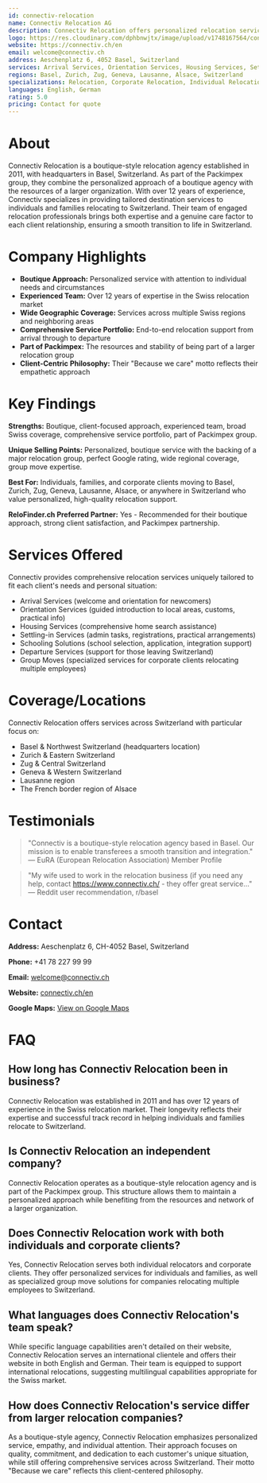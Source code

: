 ```yaml
---
id: connectiv-relocation
name: Connectiv Relocation AG
description: Connectiv Relocation offers personalized relocation services in Basel, Zurich, Geneva and across Switzerland. Established in 2011 with a perfect 5.0/5 rating from Google reviews.
logo: https://res.cloudinary.com/dphbnwjtx/image/upload/v1748167564/connectiv-logo_hfwy6e.webp
website: https://connectiv.ch/en
email: welcome@connectiv.ch
address: Aeschenplatz 6, 4052 Basel, Switzerland
services: Arrival Services, Orientation Services, Housing Services, Settling-in Services, Schooling Solutions, Departure Services, Group Moves
regions: Basel, Zurich, Zug, Geneva, Lausanne, Alsace, Switzerland
specializations: Relocation, Corporate Relocation, Individual Relocation, Group Moves, Settling-in, Housing, Schooling
languages: English, German
rating: 5.0
pricing: Contact for quote
---
```


# About
Connectiv Relocation is a boutique-style relocation agency established in 2011, with headquarters in Basel, Switzerland. As part of the Packimpex group, they combine the personalized approach of a boutique agency with the resources of a larger organization. With over 12 years of experience, Connectiv specializes in providing tailored destination services to individuals and families relocating to Switzerland. Their team of engaged relocation professionals brings both expertise and a genuine care factor to each client relationship, ensuring a smooth transition to life in Switzerland.

# Company Highlights
- **Boutique Approach:** Personalized service with attention to individual needs and circumstances
- **Experienced Team:** Over 12 years of expertise in the Swiss relocation market
- **Wide Geographic Coverage:** Services across multiple Swiss regions and neighboring areas
- **Comprehensive Service Portfolio:** End-to-end relocation support from arrival through to departure
- **Part of Packimpex:** The resources and stability of being part of a larger relocation group
- **Client-Centric Philosophy:** Their "Because we care" motto reflects their empathetic approach

# Key Findings
**Strengths:** Boutique, client-focused approach, experienced team, broad Swiss coverage, comprehensive service portfolio, part of Packimpex group.

**Unique Selling Points:** Personalized, boutique service with the backing of a major relocation group, perfect Google rating, wide regional coverage, group move expertise.

**Best For:** Individuals, families, and corporate clients moving to Basel, Zurich, Zug, Geneva, Lausanne, Alsace, or anywhere in Switzerland who value personalized, high-quality relocation support.

**ReloFinder.ch Preferred Partner:** Yes - Recommended for their boutique approach, strong client satisfaction, and Packimpex partnership.

# Services Offered
Connectiv provides comprehensive relocation services uniquely tailored to fit each client's needs and personal situation:

- Arrival Services (welcome and orientation for newcomers)
- Orientation Services (guided introduction to local areas, customs, practical info)
- Housing Services (comprehensive home search assistance)
- Settling-in Services (admin tasks, registrations, practical arrangements)
- Schooling Solutions (school selection, application, integration support)
- Departure Services (support for those leaving Switzerland)
- Group Moves (specialized services for corporate clients relocating multiple employees)

# Coverage/Locations
Connectiv Relocation offers services across Switzerland with particular focus on:
- Basel & Northwest Switzerland (headquarters location)
- Zurich & Eastern Switzerland
- Zug & Central Switzerland
- Geneva & Western Switzerland
- Lausanne region
- The French border region of Alsace

# Testimonials
> "Connectiv is a boutique-style relocation agency based in Basel. Our mission is to enable transferees a smooth transition and integration."
> — EuRA (European Relocation Association) Member Profile

> "My wife used to work in the relocation business (if you need any help, contact https://www.connectiv.ch/ - they offer great service..."
> — Reddit user recommendation, r/basel

# Contact
**Address:** Aeschenplatz 6, CH-4052 Basel, Switzerland

**Phone:** +41 78 227 99 99

**Email:** welcome@connectiv.ch

**Website:** [connectiv.ch/en](https://connectiv.ch/en)

**Google Maps:** [View on Google Maps](https://www.google.com/maps/place/Connectiv+Relocation+AG/@47.5513,7.5947,16z/data=!4m6!3m5!1s0x4791b9b9a40f8f45:0xb8f5f67c8dad5c01!8m2!3d47.5513!4d7.5947!16s%2Fg%2F11c6_1l9y3)

# FAQ
## How long has Connectiv Relocation been in business?
Connectiv Relocation was established in 2011 and has over 12 years of experience in the Swiss relocation market. Their longevity reflects their expertise and successful track record in helping individuals and families relocate to Switzerland.

## Is Connectiv Relocation an independent company?
Connectiv Relocation operates as a boutique-style relocation agency and is part of the Packimpex group. This structure allows them to maintain a personalized approach while benefiting from the resources and network of a larger organization.

## Does Connectiv Relocation work with both individuals and corporate clients?
Yes, Connectiv Relocation serves both individual relocators and corporate clients. They offer personalized services for individuals and families, as well as specialized group move solutions for companies relocating multiple employees to Switzerland.

## What languages does Connectiv Relocation's team speak?
While specific language capabilities aren't detailed on their website, Connectiv Relocation serves an international clientele and offers their website in both English and German. Their team is equipped to support international relocations, suggesting multilingual capabilities appropriate for the Swiss market.

## How does Connectiv Relocation's service differ from larger relocation companies?
As a boutique-style agency, Connectiv Relocation emphasizes personalized service, empathy, and individual attention. Their approach focuses on quality, commitment, and dedication to each customer's unique situation, while still offering comprehensive services across Switzerland. Their motto "Because we care" reflects this client-centered philosophy. 
